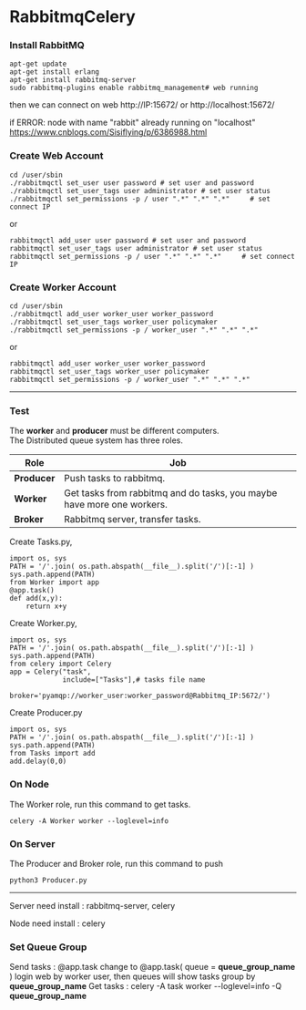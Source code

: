 # RabbitmqCelery

### Install RabbitMQ
    apt-get update 
    apt-get install erlang
    apt-get install rabbitmq-server
    sudo rabbitmq-plugins enable rabbitmq_management# web running
    
then we can connect on web
http://IP:15672/  or http://localhost:15672/  

if ERROR: node with name "rabbit" already running on "localhost"
https://www.cnblogs.com/Sisiflying/p/6386988.html 

### Create Web Account

    cd /user/sbin
    ./rabbitmqctl set_user user password # set user and password
    ./rabbitmqctl set_user_tags user administrator # set user status
    ./rabbitmqctl set_permissions -p / user ".*" ".*" ".*"     # set connect IP
or

    rabbitmqctl add_user user password # set user and password
    rabbitmqctl set_user_tags user administrator # set user status
    rabbitmqctl set_permissions -p / user ".*" ".*" ".*"     # set connect IP

### Create Worker Account

    cd /user/sbin
    ./rabbitmqctl add_user worker_user worker_password
    ./rabbitmqctl set_user_tags worker_user policymaker
    ./rabbitmqctl set_permissions -p / worker_user ".*" ".*" ".*"   
or

    rabbitmqctl add_user worker_user worker_password
    rabbitmqctl set_user_tags worker_user policymaker
    rabbitmqctl set_permissions -p / worker_user ".*" ".*" ".*"   
------------------------------------------------------------------------------------
### Test
The **worker** and **producer** must be different computers.<br>
The Distributed queue system has three roles.

| Role | Job |
|------|-----|
|**Producer**|Push tasks to rabbitmq.|
|**Worker**|Get tasks from rabbitmq and do tasks, you maybe have more one workers.|
|**Broker**|Rabbitmq server, transfer tasks.|

Create Tasks.py, 
    
    import os, sys
    PATH = '/'.join( os.path.abspath(__file__).split('/')[:-1] )
    sys.path.append(PATH)
    from Worker import app
    @app.task()
    def add(x,y):
        return x+y

Create Worker.py, 

    import os, sys
    PATH = '/'.join( os.path.abspath(__file__).split('/')[:-1] )
    sys.path.append(PATH)
    from celery import Celery
    app = Celery("task",
                 include=["Tasks"],# tasks file name
                 broker='pyamqp://worker_user:worker_password@Rabbitmq_IP:5672/')
Create Producer.py

    import os, sys
    PATH = '/'.join( os.path.abspath(__file__).split('/')[:-1] )
    sys.path.append(PATH)
    from Tasks import add
    add.delay(0,0)

### On Node
The Worker role, run this command to get tasks.

    celery -A Worker worker --loglevel=info
### On Server
The Producer and Broker role, run this command to push
    
    python3 Producer.py
--------------------------------------------------------------------------------
Server need install : rabbitmq-server, celery
<!--crontab : git clone url, python3 job-->

Node need install : celery
<!--crontab : git clone url
vim /etc/rc.local # it will run on boot-->

### Set Queue Group
Send tasks : @app.task change to @app.task( queue = **queue_group_name** )
login web by worker user, then queues will show tasks group by **queue_group_name**
Get tasks : celery -A task worker --loglevel=info -Q **queue_group_name** 



<!--Set Watch
pip install watchdog

watchmedo auto-restart -- celery -A task worker --loglevel=info -Q add,add2,class-->

